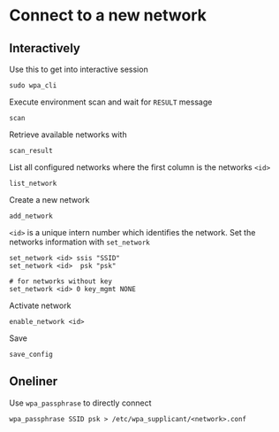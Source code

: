 # Connect to a new network

## Interactively 

Use this to get into interactive session
    
    sudo wpa_cli

Execute environment scan and wait for `RESULT` message 
    
    scan

Retrieve available networks with

    scan_result

List all configured networks where the first column is the networks `<id>`

    list_network

Create a new network
    
    add_network

`<id>` is a unique intern number which identifies the network. Set the networks information with `set_network` 

    set_network <id> ssis "SSID"
    set_network <id>  psk "psk"

    # for networks without key
    set_network <id> 0 key_mgmt NONE

Activate network
    
    enable_network <id>

Save
    
    save_config

## Oneliner

Use `wpa_passphrase` to directly connect

    wpa_passphrase SSID psk > /etc/wpa_supplicant/<network>.conf
